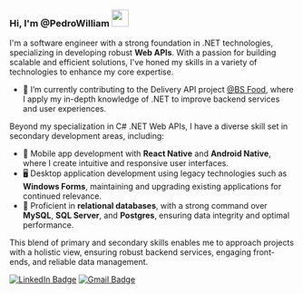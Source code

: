 <!-- ### Pedro William B Moraes -->

### Hi, I'm @PedroWilliam <img src="https://media.giphy.com/media/Cx4pYO8Yd73Pr9QLOj/giphy.gif" width="30">

I'm a software engineer with a strong foundation in .NET technologies, specializing in developing robust **Web APIs**. With a passion for building scalable and efficient solutions, I've honed my skills in a variety of technologies to enhance my core expertise.

- 🔭 I’m currently contributing to the Delivery API project [@BS Food](https://bsfood.com.br/), where I apply my in-depth knowledge of .NET to improve backend services and user experiences.

Beyond my specialization in C# .NET Web APIs, I have a diverse skill set in secondary development areas, including:
- 📱 Mobile app development with **React Native** and **Android Native**, where I create intuitive and responsive user interfaces.
- 🖥️ Desktop application development using legacy technologies such as **Windows Forms**, maintaining and upgrading existing applications for continued relevance.
- 💾 Proficient in **relational databases**, with a strong command over **MySQL**, **SQL Server**, and **Postgres**, ensuring data integrity and optimal performance.

This blend of primary and secondary skills enables me to approach projects with a holistic view, ensuring robust backend services, engaging front-ends, and reliable data management.

[![LinkedIn Badge](https://img.shields.io/badge/-pedrowilliam-blue?style=flat-square&logo=Linkedin&logoColor=white&link=https://www.linkedin.com/in/pedrowilliam)](https://www.linkedin.com/in/pedrowilliam)
[![Gmail Badge](https://img.shields.io/badge/-pedrowilliam.dev%40gmail.com-red?style=flat-square&logo=Gmail&logoColor=white&link=mailto:pedrowilliam.dev%40gmail.com)](mailto:pedrowilliam.dev@gmail.com)
